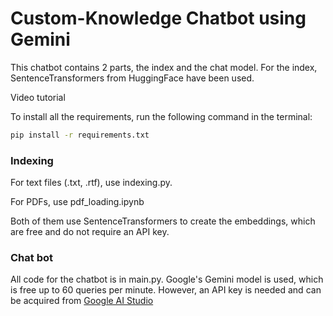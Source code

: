# Custom-Knowledge Chatbot using Gemini

This chatbot contains 2 parts, the index and the chat model. For the index, SentenceTransformers from HuggingFace have been used.

<a>Video tutorial</a>

To install all the requirements, run the following command in the terminal:

```bash
pip install -r requirements.txt
```

### Indexing

For text files (.txt, .rtf), use indexing.py.

For PDFs, use pdf_loading.ipynb

Both of them use SentenceTransformers to create the embeddings, which are free and do not require an API key.

### Chat bot

All code for the chatbot is in main.py. Google's Gemini model is used, which is free up to 60 queries per minute. However, an API key is needed and can be acquired from <a href="https://aistudio.google.com/app/prompts/new_chat?utm_source=agd&utm_medium=referral&utm_campaign=core-cta&utm_content=">Google AI Studio</a> 